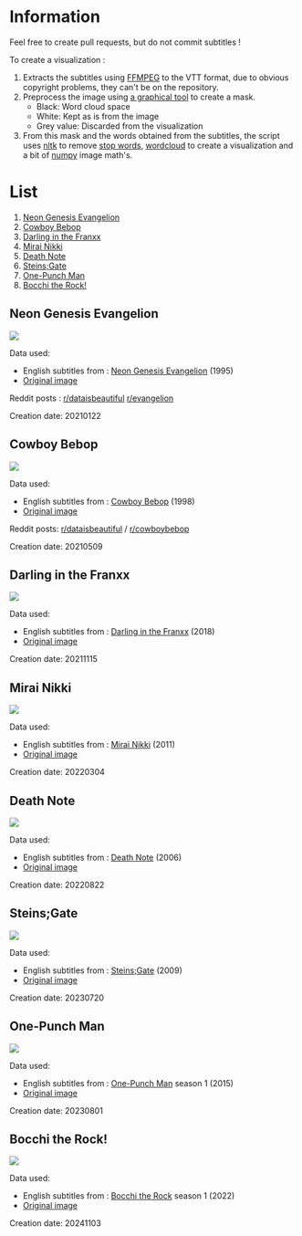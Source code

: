 # Information

Feel free to create pull requests, but do not commit subtitles !

To create a visualization :

1.  Extracts the subtitles using [FFMPEG](https://www.ffmpeg.org/) to the VTT format, due to obvious copyright problems, they can't be on the repository.
2.  Preprocess the image using [a graphical tool](https://www.gimp.org/) to create a mask.
    -   Black: Word cloud space
    -   White: Kept as is from the image
    -   Grey value: Discarded from the visualization
3.  From this mask and the words obtained from the subtitles, the script uses [nltk](https://www.nltk.org/) to remove [stop words](https://pastebin.com/F0XyDqUR), [wordcloud](https://pypi.org/project/wordcloud/) to create a visualization and a bit of [numpy](https://numpy.org/) image math's.

# List

1.  [Neon Genesis Evangelion](#neon-genesis-evangelion)
2.  [Cowboy Bebop](#cowboy-bebop)
3.  [Darling in the Franxx](#darling-in-the-franxx)
4.  [Mirai Nikki](#mirai-nikki)
5.  [Death Note](#death-note)
6.  [Steins;Gate](#steinsgate)
7.  [One-Punch Man](#one-punch-man)
8.  [Bocchi the Rock!](#bocchi-the-rock)

## Neon Genesis Evangelion

![](wordclouds/neon_genesis_evangelion.png)

Data used:

-   English subtitles from : [Neon Genesis Evangelion](https://en.wikipedia.org/wiki/Neon_Genesis_Evangelion) (1995)
-   [Original image](https://7themes.su/photo/hd_wallpapers/anime/neon_genesis_evangelion_minimal/57-0-11947)

Reddit posts : [r/dataisbeautiful](https://www.reddit.com/r/dataisbeautiful/comments/l2ozn2/) [r/evangelion](https://www.reddit.com/r/evangelion/comments/l2p3k3/)

Creation date: 20210122

## Cowboy Bebop

![](wordclouds/cowboy_bebop.png)

Data used:

-   English subtitles from : [Cowboy Bebop](https://en.wikipedia.org/wiki/Cowboy_Bebop) (1998)
-   [Original image](https://pinterest.com/pin/853572935621662671/)

Reddit posts: [r/dataisbeautiful](https://www.reddit.com/r/dataisbeautiful/comments/n8l6c3/) / [r/cowboybebop](https://www.reddit.com/r/cowboybebop/comments/n8l8v4/)

Creation date: 20210509

## Darling in the Franxx

![](wordclouds/darling_in_the_franxx.png)

Data used:

-   English subtitles from : [Darling in the Franxx](https://en.wikipedia.org/wiki/Darling_in_the_Franxx) (2018)
-   [Original image](https://wallpaperforu.com/anime-darling-in-the-franxx-minimalist-wallpaper/)

Creation date: 20211115

## Mirai Nikki

![](wordclouds/mirai_nikki.png)

Data used:

-   English subtitles from : [Mirai Nikki](https://en.wikipedia.org/wiki/Future_Diary) (2011)
-   [Original image](https://www.deviantart.com/max028/art/Yuki-and-Yuno-Mirai-Nikki-Minimal-Wallpaper-2-682607077)

Creation date: 20220304

## Death Note

![](wordclouds/death_note.png)

Data used:

-   English subtitles from : [Death Note](https://en.wikipedia.org/wiki/Death_Note) (2006)
-   [Original image](https://wallpapercave.com/w/wp8539142)

Creation date: 20220822

## Steins;Gate

![](wordclouds/steins_gate.png)

Data used:

-   English subtitles from : [Steins;Gate](https://en.wikipedia.org/wiki/Steins;Gate) (2009)
-   [Original image](https://w.forfun.com/fetch/1b/1b43426a9670562371613517762b3fe8.jpeg)

Creation date: 20230720

## One-Punch Man

![](wordclouds/onepunch_man.png)

Data used:

-   English subtitles from : [One-Punch Man](https://en.wikipedia.org/wiki/One-Punch_Man) season 1 (2015)
-   [Original image](https://www.deviantart.com/darkfate17/art/Saitama-OnePunch-Man-Minimalist-665264189)

Creation date: 20230801

## Bocchi the Rock!

![](wordclouds/bocchi_the_rock.png)

Data used:

-   English subtitles from : [Bocchi the Rock](https://en.wikipedia.org/wiki/Bocchi_the_Rock!) season 1 (2022)
-   [Original image](https://www.deviantart.com/akinakiirami/art/bocchi-972548795)

Creation date: 20241103